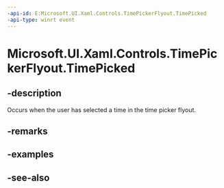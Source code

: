 ```yaml
---
-api-id: E:Microsoft.UI.Xaml.Controls.TimePickerFlyout.TimePicked
-api-type: winrt event
---
```


<!-- Event syntax
public event Windows.Foundation.TypedEventHandler TimePicked<Windows.UI.Xaml.Controls.TimePickerFlyout,  Windows.UI.Xaml.Controls.TimePickedEventArgs>
-->

# Microsoft.UI.Xaml.Controls.TimePickerFlyout.TimePicked

## -description
Occurs when the user has selected a time in the time picker flyout.

## -remarks

## -examples

## -see-also
